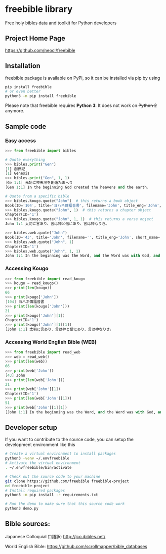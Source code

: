 # freebible library

Free holy bibles data and toolkit for Python developers

## Project Home Page

https://github.com/neocl/freebible

## Installation

freebible package is available on PyPI, so it can be installed via pip by using

```bash
pip install freebible
# or even better
python3 -m pip install freebible
```

Please note that freebible requires **Python 3**. It does not work on ~~Python 2~~ anymore. 

## Sample code

### Easy access

```python
>>> from freebible import bibles

# Quote everything
>>> bibles.print("Gen")
[1] 創世記
[1] Genesis
>>> bibles.print("Gen", 1, 1)
[Ge 1:1] 元始に神天地を創造たまへり 
[Gen 1:1] In the beginning God created the heavens and the earth.

# Quote from a specific bible
>>> bibles.kougo.quote("John")  # this returns a book object
Book(ID='104', title='ヨハネ傳福音書', filename='John', title_eng='John', short_name='John')
>>> bibles.kougo.quote("John", 1)  # this returns a chapter object
Chapter(ID='1')
>>> bibles.kougo.quote("John", 1, 1)  # this returns a verse object
John 1:1 太初に言あり、言は神と偕にあり、言は神なりき。 

>>> bibles.web.quote("John")
Book(ID='43', title='John', filename='', title_eng='John', short_name='John')
>>> bibles.web.quote("John", 1)
Chapter(ID='1')
>>> bibles.web.quote("John", 1, 1)
John 1:1 In the beginning was the Word, and the Word was with God, and the Word was God.
```

### Accessing Kougo

```python
>>> from freebible import read_kougo
>>> kougo = read_kougo()
>>> print(len(kougo))
66
>>> print(kougo['John'])
[104] ヨハネ傳福音書
>>> print(len(kougo['John']))
21
>>> print(kougo['John'][1])
Chapter(ID='1')
>>> print(kougo['John'][1][1])
[John 1:1] 太初に言あり、言は神と偕にあり、言は神なりき。
```

### Accessing World English Bible (WEB)

```python
>>> from freebible import read_web
>>> web = read_web()
>>> print(len(web))
66
>>> print(web['John'])
[43] John
>>> print(len(web['John']))
21
>>> print(web['John'][1])
Chapter(ID='1')
>>> print(len(web['John'][1]))
51
>>> print(web['John'][1][1])
[John 1:1] In the beginning was the Word, and the Word was with God, and the Word was God.
```

## Developer setup

If you want to contribute to the source code, you can setup the development environment like this
```bash
# Create a virtual environment to install packages
python3 -venv ~/.envfreebible
# Activate the virtual environment
. ~/.envfreebible/bin/activate

# Check out the source code to your machine
git clone https://github.com/freebible freebible-project
cd freebible-project
# Install required packages
python3 -m pip install -r requirements.txt

# Run the demo to make sure that this source code work
python3 demo.py
```

## Bible sources:

Japanese Colloquial 口語訳: http://jco.ibibles.net/

World English Bible: https://github.com/scrollmapper/bible_databases
